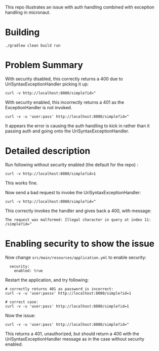 This repo illustrates an issue with auth handling combined with exception handling
in micronaut.

# Building

    ./gradlew clean build run

# Problem Summary

With security disabled, this correctly returns a 400 due to UriSyntaxExceptionHandler picking it up:

    curl -v http://localhost:8080/simple?id=^

With security enabled, this incorrectly returns a 401 as the ExceptionHandler is not invoked.

    curl -v -u 'user:pass' http://localhost:8080/simple?id=^

It appears the error is causing the auth handling to kick in rather than it passing auth and
going onto the UriSyntaxExceptionHandler.

# Detailed description

Run following without security enabled (the default for the repo) :

    curl -v http://localhost:8080/simple?id=1

This works fine.

Now send a bad request to invoke the UriSyntaxExceptionHandler:

    curl -v http://localhost:8080/simple?id=^

This correctly invokes the handler and gives back a 400, with message:

    The request was malformed: Illegal character in query at index 11: /simple?id=^

# Enabling security to show the issue

Now change `src/main/resources/application.yml` to enable security:

      security:
        enabled: true

Restart the application, and try following:

    # correctly returns 401 as password is incorrect:
    curl -v -u 'user:passx' http://localhost:8080/simple?id=1
    
    # correct case:
    curl -v -u 'user:pass' http://localhost:8080/simple?id=1

Now the issue:

    curl -v -u 'user:pass' http://localhost:8080/simple?id=^

This returns a 401, unauthorized, but should return a 400 with the UriSyntaxExceptionHandler
message as in the case without security enabled.
